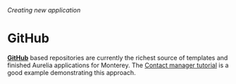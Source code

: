 _Creating new application_
# GitHub

**[GitHub](https://github.com)** based repositories are currently the richest source of templates and finished Aurelia applications for Monterey. The [Contact manager tutorial](../creating_new_application/contact_manager_tutorial.html) is a good example demonstrating this approach.
